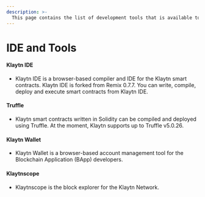 ```yaml
---
description: >-
  This page contains the list of development tools that is available to help smart contract development on Klaytn.
---
```


# IDE and Tools

#### Klaytn IDE

* Klaytn IDE is a browser-based compiler and IDE for the Klaytn smart contracts. Klaytn IDE is forked from Remix 0.7.7. You can write, compile, deploy and execute smart contracts from Klaytn IDE. 

#### Truffle

* Klaytn smart contracts written in Solidity can be compiled and deployed using Truffle. At the moment, Klaytn supports up to Truffle v5.0.26.

#### Klaytn Wallet

* Klaytn Wallet is a browser-based account management tool for the Blockchain Application \(BApp\) developers. 

#### Klaytnscope

* Klaytnscope is the block explorer for the Klaytn Network.